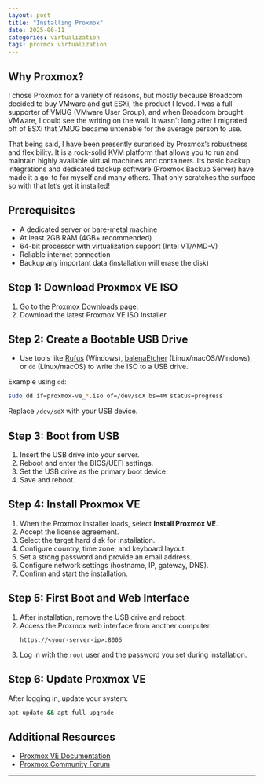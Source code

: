 ```yaml
---
layout: post
title: "Installing Proxmox"
date: 2025-06-11
categories: virtualization
tags: proxmox virtualization
---
```


## Why Proxmox?

I chose Proxmox for a variety of reasons, but mostly because Broadcom decided to buy VMware and gut ESXi, the product I loved. I was a full supporter of VMUG (VMware User Group), and when Broadcom brought VMware, I could see the writing on the wall. It wasn't long after I migrated off of ESXi that VMUG became untenable for the average person to use.

That being said, I have been presently surprised by Proxmox’s robustness and flexibility. It is a rock-solid KVM platform that allows you to run and maintain highly available virtual machines and containers. Its basic backup integrations and dedicated backup software (Proxmox Backup Server) have made it a go-to for myself and many others. That only scratches the surface so with that let’s get it installed!

## Prerequisites

- A dedicated server or bare-metal machine
- At least 2GB RAM (4GB+ recommended)
- 64-bit processor with virtualization support (Intel VT/AMD-V)
- Reliable internet connection
- Backup any important data (installation will erase the disk)

## Step 1: Download Proxmox VE ISO

1. Go to the [Proxmox Downloads page](https://www.proxmox.com/en/downloads).
2. Download the latest Proxmox VE ISO Installer.

## Step 2: Create a Bootable USB Drive

- Use tools like [Rufus](https://rufus.ie/) (Windows), [balenaEtcher](https://www.balena.io/etcher/) (Linux/macOS/Windows), or `dd` (Linux/macOS) to write the ISO to a USB drive.

Example using `dd`:
```sh
sudo dd if=proxmox-ve_*.iso of=/dev/sdX bs=4M status=progress
```
Replace `/dev/sdX` with your USB device.

## Step 3: Boot from USB

1. Insert the USB drive into your server.
2. Reboot and enter the BIOS/UEFI settings.
3. Set the USB drive as the primary boot device.
4. Save and reboot.

## Step 4: Install Proxmox VE

1. When the Proxmox installer loads, select **Install Proxmox VE**.
2. Accept the license agreement.
3. Select the target hard disk for installation.
4. Configure country, time zone, and keyboard layout.
5. Set a strong password and provide an email address.
6. Configure network settings (hostname, IP, gateway, DNS).
7. Confirm and start the installation.

## Step 5: First Boot and Web Interface

1. After installation, remove the USB drive and reboot.
2. Access the Proxmox web interface from another computer:
   ```
   https://<your-server-ip>:8006
   ```
3. Log in with the `root` user and the password you set during installation.

## Step 6: Update Proxmox VE

After logging in, update your system:
```sh
apt update && apt full-upgrade
```

## Additional Resources

- [Proxmox VE Documentation](https://pve.proxmox.com/pve-docs/)
- [Proxmox Community Forum](https://forum.proxmox.com/)

---
